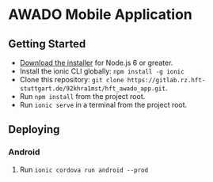 # AWADO Mobile Application

## Getting Started

* [Download the installer](https://nodejs.org/) for Node.js 6 or greater.
* Install the ionic CLI globally: `npm install -g ionic`
* Clone this repository: `git clone https://gitlab.rz.hft-stuttgart.de/92khra1mst/hft_awado_app.git`.
* Run `npm install` from the project root.
* Run `ionic serve` in a terminal from the project root.

## Deploying

### Android

1. Run `ionic cordova run android --prod`

